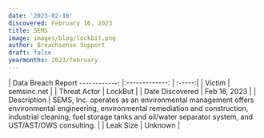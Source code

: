 ```yaml
---
date: '2023-02-16'
discovered: February 16, 2023
title: SEMS
image: images/blog/lockbit.png
author: Breachsense Support
draft: false
yearmonths: 2023/february
---
```



| Data Breach Report
------------:     |:-------------:    | :-----:|
| Victim      | semsinc.net      | 
| Threat Actor      | LockBut      | 
| Date Discovered      | Feb 16, 2023      | 
| Description      | SEMS, Inc. operates as an environmental management offers environmental engineering, environmental remediation and construction, industrial cleaning, fuel storage tanks and oil/water separator system, and UST/AST/OWS consulting.      | 
| Leak Size      | Unknown      | 


